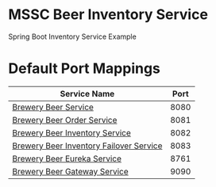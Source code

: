 # MSSC Beer Inventory Service

Spring Boot Inventory Service Example

# Default Port Mappings
| Service Name | Port | 
| --------| -----|
| [Brewery Beer Service](https://github.com/lokhansn/mssc-beer-service) | 8080 |
| [Brewery Beer Order Service](https://github.com/lokhansn/mssc-beer-order-service) | 8081 |
| [Brewery Beer Inventory Service](https://github.com/lokhansn/mssc-beer-inventory-service) | 8082 |
| [Brewery Beer Inventory Failover Service](https://github.com/lokhansn/mssc-inventory-failover) | 8083 |
| [Brewery Beer Eureka Service](https://github.com/lokhansn/mssc-brewery-eureka) | 8761 |
| [Brewery Beer Gateway Service](https://github.com/lokhansn/mssc-brewery-gateway) | 9090 |